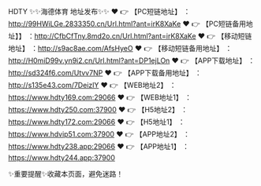 HDTY
✨✨海德体育 地址发布✨✨
❤️ 👉 【PC短链地址】 ：http://99HWiLGe.2833350.cn/Url.html?ant=irK8XaKe
❤️ 👉 【PC短链备用地址】】 ：http://CfbCfTny.8md2o.cn/Url.html?ant=irK8XaKe
❤️ 👉 【移动短链地址】 ：http://s9ac8ae.com/AfsHyeO
❤️ 👉 【移动短链备用地址】 ：http://H0miD99v.yn9i2.cn/Url.html?ant=DP1ejLOn
❤️ 👉 【APP下载地址】 ：http://sd324f6.com/Utvv7NP
❤️ 👉 【APP下载备用地址】 ：http://s135e43.com/7DeizlY
❤️ 👉 【WEB地址2】 ：https://www.hdty169.com:29066
❤️ 👉 【WEB地址1】 ：https://www.hdty250.com:37900
❤️ 👉 【H5地址2】 ：https://www.hdty172.com:29066
❤️ 👉 【H5地址1】 ：https://www.hdvip51.com:37900
❤️ 👉 【APP地址2】 ：https://www.hdty238.app:29066
❤️ 👉 【APP地址1】 ：https://www.hdty244.app:37900

✨重要提醒✨收藏本页面，避免迷路！
